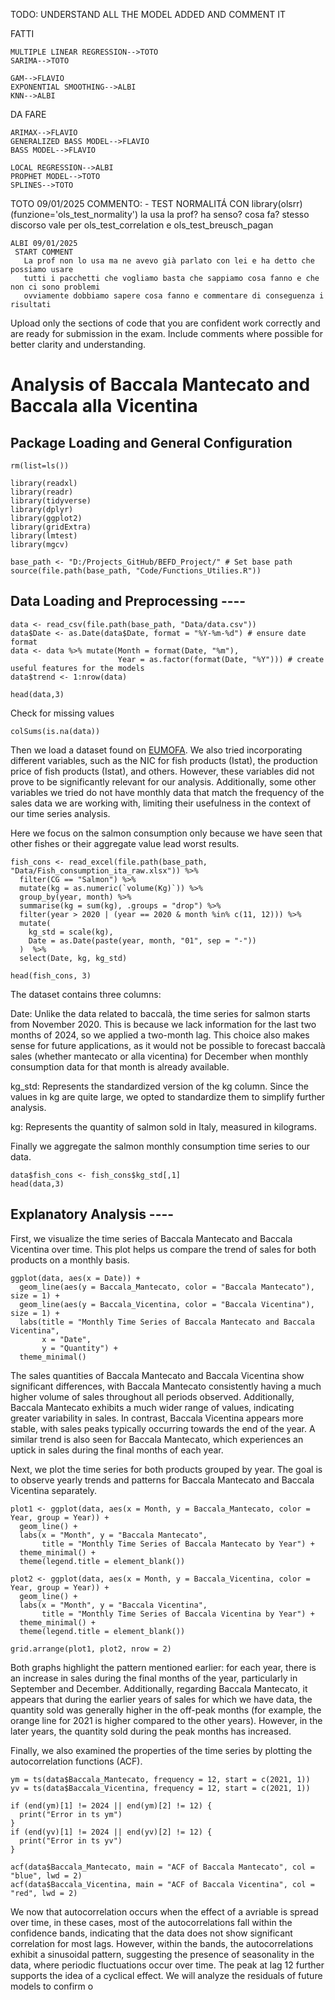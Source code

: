 TODO: UNDERSTAND ALL THE MODEL ADDED AND COMMENT IT

FATTI

```         
MULTIPLE LINEAR REGRESSION-->TOTO
SARIMA-->TOTO

GAM-->FLAVIO
EXPONENTIAL SMOOTHING-->ALBI
KNN-->ALBI
```

DA FARE

```         
ARIMAX-->FLAVIO
GENERALIZED BASS MODEL-->FLAVIO
BASS MODEL-->FLAVIO

LOCAL REGRESSION-->ALBI
PROPHET MODEL-->TOTO
SPLINES-->TOTO
```

TOTO 09/01/2025 COMMENTO: - TEST NORMALITÁ CON library(olsrr) (funzione='ols_test_normality') la usa la prof? ha senso? cosa fa? stesso discorso vale per ols_test_correlation e ols_test_breusch_pagan

```         
ALBI 09/01/2025
 START COMMENT
   La prof non lo usa ma ne avevo già parlato con lei e ha detto che possiamo usare 
   tutti i pacchetti che vogliamo basta che sappiamo cosa fanno e che non ci sono problemi
   ovviamente dobbiamo sapere cosa fanno e commentare di conseguenza i risultati
```

Upload only the sections of code that you are confident work correctly and are ready for submission in the exam. Include comments where possible for better clarity and understanding.

# Analysis of Baccala Mantecato and Baccala alla Vicentina

## Package Loading and General Configuration

```{r LIBRARIES, message=FALSE, warning=FALSE}
rm(list=ls())

library(readxl)
library(readr)
library(tidyverse)
library(dplyr)
library(ggplot2)
library(gridExtra)
library(lmtest)
library(mgcv)

```

```{r SETWD, warning=FALSE}
base_path <- "D:/Projects_GitHub/BEFD_Project/" # Set base path
source(file.path(base_path, "Code/Functions_Utilies.R"))
```

## Data Loading and Preprocessing ----

```{r DATA LOAD, message=FALSE, warning=FALSE}
data <- read_csv(file.path(base_path, "Data/data.csv"))
data$Date <- as.Date(data$Date, format = "%Y-%m-%d") # ensure date format
data <- data %>% mutate(Month = format(Date, "%m"),
                        Year = as.factor(format(Date, "%Y"))) # create useful features for the models
data$trend <- 1:nrow(data)

head(data,3)
```

Check for missing values

```{r NAN CHECK}
colSums(is.na(data))
```

Then we load a dataset found on [EUMOFA](https://eumofa.eu/web/guest/bulk-download). We also tried incorporating different variables, such as the NIC for fish products (Istat), the production price of fish products (Istat), and others. However, these variables did not prove to be significantly relevant for our analysis. Additionally, some other variables we tried do not have monthly data that match the frequency of the sales data we are working with, limiting their usefulness in the context of our time series analysis.

Here we focus on the salmon consumption only because we have seen that other fishes or their aggregate value lead worst results.

```{r FISH LOAD}
fish_cons <- read_excel(file.path(base_path, "Data/Fish_consumption_ita_raw.xlsx")) %>%
  filter(CG == "Salmon") %>%
  mutate(kg = as.numeric(`volume(Kg)`)) %>%
  group_by(year, month) %>%
  summarise(kg = sum(kg), .groups = "drop") %>%
  filter(year > 2020 | (year == 2020 & month %in% c(11, 12))) %>%
  mutate(
    kg_std = scale(kg),
    Date = as.Date(paste(year, month, "01", sep = "-"))
  )  %>%
  select(Date, kg, kg_std)

head(fish_cons, 3)
```

The dataset contains three columns:

Date: Unlike the data related to baccalà, the time series for salmon starts from November 2020. This is because we lack information for the last two months of 2024, so we applied a two-month lag. This choice also makes sense for future applications, as it would not be possible to forecast baccalà sales (whether mantecato or alla vicentina) for December when monthly consumption data for that month is already available.

kg_std: Represents the standardized version of the kg column. Since the values in kg are quite large, we opted to standardize them to simplify further analysis.

kg: Represents the quantity of salmon sold in Italy, measured in kilograms.

Finally we aggregate the salmon monthly consumption time series to our data.

```{r ASSIGN KG_STD TO DATA}
data$fish_cons <- fish_cons$kg_std[,1]
head(data,3)
```

## Explanatory Analysis ----

First, we visualize the time series of Baccala Mantecato and Baccala Vicentina over time. This plot helps us compare the trend of sales for both products on a monthly basis.

```{r message=FALSE, warning=FALSE, PLOT BACCALA fig.width=10}
ggplot(data, aes(x = Date)) +
  geom_line(aes(y = Baccala_Mantecato, color = "Baccala Mantecato"), size = 1) +
  geom_line(aes(y = Baccala_Vicentina, color = "Baccala Vicentina"), size = 1) +
  labs(title = "Monthly Time Series of Baccala Mantecato and Baccala Vicentina",
       x = "Date",
       y = "Quantity") +
  theme_minimal()
```

The sales quantities of Baccala Mantecato and Baccala Vicentina show significant differences, with Baccala Mantecato consistently having a much higher volume of sales throughout all periods observed. Additionally, Baccala Mantecato exhibits a much wider range of values, indicating greater variability in sales. In contrast, Baccala Vicentina appears more stable, with sales peaks typically occurring towards the end of the year. A similar trend is also seen for Baccala Mantecato, which experiences an uptick in sales during the final months of each year.

Next, we plot the time series for both products grouped by year. The goal is to observe yearly trends and patterns for Baccala Mantecato and Baccala Vicentina separately.

```{r PLOT BACCALA GROUP BY YEAR fig.width=10}
plot1 <- ggplot(data, aes(x = Month, y = Baccala_Mantecato, color = Year, group = Year)) +
  geom_line() + 
  labs(x = "Month", y = "Baccala Mantecato", 
       title = "Monthly Time Series of Baccala Mantecato by Year") +
  theme_minimal() +
  theme(legend.title = element_blank())

plot2 <- ggplot(data, aes(x = Month, y = Baccala_Vicentina, color = Year, group = Year)) +
  geom_line() + 
  labs(x = "Month", y = "Baccala Vicentina", 
       title = "Monthly Time Series of Baccala Vicentina by Year") +
  theme_minimal() +
  theme(legend.title = element_blank())

grid.arrange(plot1, plot2, nrow = 2)
```

Both graphs highlight the pattern mentioned earlier: for each year, there is an increase in sales during the final months of the year, particularly in September and December. Additionally, regarding Baccala Mantecato, it appears that during the earlier years of sales for which we have data, the quantity sold was generally higher in the off-peak months (for example, the orange line for 2021 is higher compared to the other years). However, in the later years, the quantity sold during the peak months has increased.

Finally, we also examined the properties of the time series by plotting the autocorrelation functions (ACF).

```{r ACF TS}
ym = ts(data$Baccala_Mantecato, frequency = 12, start = c(2021, 1))
yv = ts(data$Baccala_Vicentina, frequency = 12, start = c(2021, 1))

if (end(ym)[1] != 2024 || end(ym)[2] != 12) {
  print("Error in ts ym")
}
if (end(yv)[1] != 2024 || end(yv)[2] != 12) {
  print("Error in ts yv")
}

acf(data$Baccala_Mantecato, main = "ACF of Baccala Mantecato", col = "blue", lwd = 2)
acf(data$Baccala_Vicentina, main = "ACF of Baccala Vicentina", col = "red", lwd = 2)
```

We now that autocorrelation occurs when the effect of a avriable is spread over time, in these cases, most of the autocorrelations fall within the confidence bands, indicating that the data does not show significant correlation for most lags. However, within the bands, the autocorrelations exhibit a sinusoidal pattern, suggesting the presence of seasonality in the data, where periodic fluctuations occur over time. The peak at lag 12 further supports the idea of a cyclical effect. We will analyze the residuals of future models to confirm o